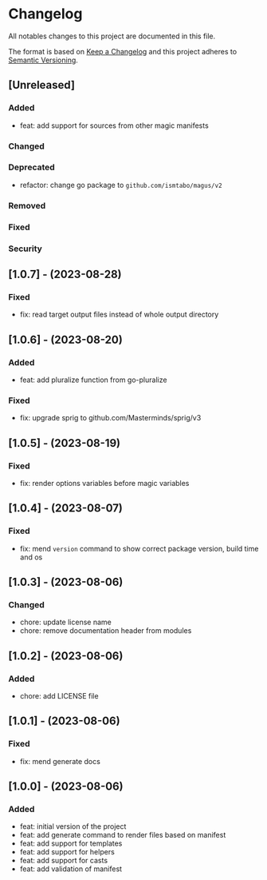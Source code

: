# Changelog

All notables changes to this project are documented in this file.

The format is based on [Keep a Changelog](https://keepachangelog.com/en/1.0.0/) and this project adheres to [Semantic Versioning](https://semver.org/spec/v2.0.0.html).

## [Unreleased]

### Added

* feat: add support for sources from other magic manifests

### Changed

### Deprecated

* refactor: change go package to `github.com/ismtabo/magus/v2`

### Removed

### Fixed

### Security

## [1.0.7] - (2023-08-28)

### Fixed

*   fix: read target output files instead of whole output directory

## [1.0.6] - (2023-08-20)

### Added

*   feat: add pluralize function from go-pluralize

### Fixed

*   fix: upgrade sprig to github.com/Masterminds/sprig/v3

## [1.0.5] - (2023-08-19)

### Fixed

*   fix: render options variables before magic variables

## [1.0.4] - (2023-08-07)

### Fixed

*   fix: mend `version` command to show correct package version, build time and os

## [1.0.3] - (2023-08-06)

### Changed

*   chore: update license name
*   chore: remove documentation header from modules

## [1.0.2] - (2023-08-06)

### Added

*   chore: add LICENSE file

## [1.0.1] - (2023-08-06)

### Fixed

*   fix: mend generate docs

## [1.0.0] - (2023-08-06)

### Added

*   feat: initial version of the project
*   feat: add generate command to render files based on manifest
*   feat: add support for templates
*   feat: add support for helpers
*   feat: add support for casts
*   feat: add validation of manifest
